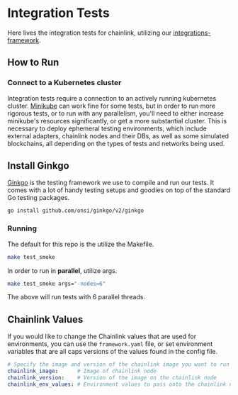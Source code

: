 # Integration Tests

Here lives the integration tests for chainlink, utilizing our [integrations-framework](https://github.com/smartcontractkit/integrations-framework).

## How to Run

### Connect to a Kubernetes cluster

Integration tests require a connection to an actively running kubernetes cluster. [Minikube](https://minikube.sigs.k8s.io/docs/start/)
can work fine for some tests, but in order to run more rigorous tests, or to run with any parallelism, you'll need to either
increase minikube's resources significantly, or get a more substantial cluster.
This is necessary to deploy ephemeral testing environments, which include external adapters, chainlink nodes and their DBs,
as well as some simulated blockchains, all depending on the types of tests and networks being used.

## Install Ginkgo

[Ginkgo](https://onsi.github.io/ginkgo/) is the testing framework we use to compile and run our tests. It comes with a lot of handy testing setups and goodies on top of the standard Go testing packages.

`go install github.com/onsi/ginkgo/v2/ginkgo`

### Running

The default for this repo is the utilize the Makefile.

```sh
make test_smoke
```

In order to run in **parallel**, utilize args.

```sh
make test_smoke args="-nodes=6"
```

The above will run tests with 6 parallel threads.

## Chainlink Values

If you would like to change the Chainlink values that are used for environments, you can use the `framework.yaml` file,
or set environment variables that are all caps versions of the values found in the config file.

```yaml
# Specify the image and version of the chainlink image you want to run tests against. Leave blank for default.
chainlink_image:      # Image of chainlink node
chainlink_version:    # Version of the image on the chainlink node
chainlink_env_values: # Environment values to pass onto the chainlink nodes
```
